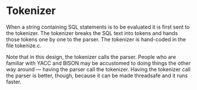 # Tokenizer


When a string containing SQL statements is to be evaluated it is
first sent to the tokenizer.
The tokenizer breaks
the SQL text into tokens and hands those tokens
one by one to the parser. The tokenizer is hand\-coded in 
the file tokenize.c.

Note that in this design, the tokenizer calls the parser. People
who are familiar with YACC and BISON may be accustomed to doing things the
other way around — having the parser call the tokenizer. Having
the tokenizer call the parser is better, though, because it can be made
threadsafe and it runs faster.


